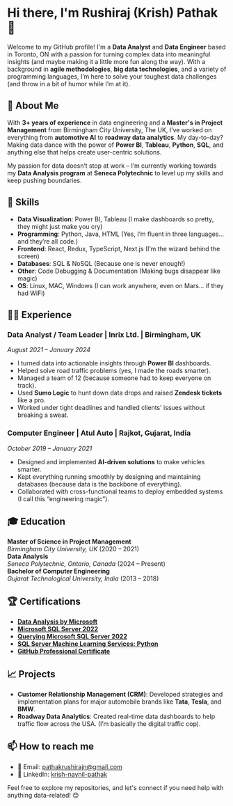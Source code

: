 # Hi there, I'm Rushiraj (Krish) Pathak 👋 

Welcome to my GitHub profile! I'm a **Data Analyst** and **Data Engineer** based in Toronto, ON with a passion for turning complex data into meaningful insights (and maybe making it a little more fun along the way). With a background in **agile methodologies**, **big data technologies**, and a variety of programming languages, I’m here to solve your toughest data challenges (and throw in a bit of humor while I’m at it).

## 🚀 About Me
With **3+ years of experience** in data engineering and a **Master's in Project Management** from Birmingham City University, The UK, I’ve worked on everything from **automotive AI** to **roadway data analytics**. My day-to-day? Making data dance with the power of **Power BI**, **Tableau**, **Python**, **SQL**, and anything else that helps create user-centric solutions. 

My passion for data doesn’t stop at work – I’m currently working towards my **Data Analysis program** at **Seneca Polytechnic** to level up my skills and keep pushing boundaries. 

## 🎯 Skills
- **Data Visualization**: Power BI, Tableau (I make dashboards so pretty, they might just make you cry)
- **Programming**: Python, Java, HTML (Yes, I’m fluent in three languages... and they’re all code.)
- **Frontend**: React, Redux, TypeScript, Next.js (I’m the wizard behind the screen)
- **Databases**: SQL & NoSQL (Because one is never enough!)
- **Other**: Code Debugging & Documentation (Making bugs disappear like magic)
- **OS**: Linux, MAC, Windows (I can work anywhere, even on Mars... if they had WiFi)

## 👨‍💻 Experience

### Data Analyst / Team Leader | Inrix Ltd. | Birmingham, UK
*August 2021 – January 2024*  
- I turned data into actionable insights through **Power BI** dashboards.
- Helped solve road traffic problems (yes, I made the roads smarter).  
- Managed a team of 12 (because someone had to keep everyone on track).  
- Used **Sumo Logic** to hunt down data drops and raised **Zendesk tickets** like a pro.  
- Worked under tight deadlines and handled clients' issues without breaking a sweat.

### Computer Engineer | Atul Auto | Rajkot, Gujarat, India
*October 2019 – January 2021*  
- Designed and implemented **AI-driven solutions** to make vehicles smarter.  
- Kept everything running smoothly by designing and maintaining databases (because data is the backbone of everything).  
- Collaborated with cross-functional teams to deploy embedded systems (I call this “engineering magic”).  

## 🎓 Education

**Master of Science in Project Management**  
*Birmingham City University, UK* (2020 – 2021)  
**Data Analysis**  
*Seneca Polytechnic, Ontario, Canada* (2024 – Present)  
**Bachelor of Computer Engineering**  
*Gujarat Technological University, India* (2013 – 2018)

## 🏆 Certifications
- [**Data Analysis by Microsoft**](https://www.linkedin.com/learning/certificates/2fcd086ac34b514ce68cf414df00530f8f9329c042e4f65d7daf38120052dfe1?lipi=urn%3Ali%3Apage%3Ad_flagship3_profile_view_base%3Bf1NOqgoSQ4%2Bzpt0iONMivw%3D%3D) 
- [**Microsoft SQL Server 2022**](https://www.linkedin.com/learning/certificates/b0cb31f58f82a9d3bfaf553f5daf3080a65beb70c854ecb984f3f8521cc6d9e6?trk=share_certificate&lipi=urn%3Ali%3Apage%3Ad_flagship3_profile_view_base_certifications_details%3BF1HnW4XdQxe968iTre8yww%3D%3D)  
- [**Querying Microsoft SQL Server 2022**](https://www.linkedin.com/learning/certificates/b0cb31f58f82a9d3bfaf553f5daf3080a65beb70c854ecb984f3f8521cc6d9e6?trk=share_certificate&lipi=urn%3Ali%3Apage%3Ad_flagship3_profile_view_base_certifications_details%3BF1HnW4XdQxe968iTre8yww%3D%3D)  
- [**SQL Server Machine Learning Services: Python**](https://www.linkedin.com/learning/certificates/7fe806ba10faf94f29d62ce782e5fa2f0695430dbabfc6ed4caa946cc57dc32b?trk=share_certificate&lipi=urn%3Ali%3Apage%3Ad_flagship3_profile_view_base_certifications_details%3BF1HnW4XdQxe968iTre8yww%3D%3D)  
- [**GitHub Professional Certificate**](https://www.linkedin.com/learning/certificates/604001e0a925ac6682091eea6202a3705b485fe11ff55e67b51b96c9bf35835f?lipi=urn%3Ali%3Apage%3Ad_flagship3_profile_view_base%3Bf1NOqgoSQ4%2Bzpt0iONMivw%3D%3D)

## 📈 Projects
- **Customer Relationship Management (CRM)**: Developed strategies and implementation plans for major automobile brands like **Tata**, **Tesla**, and **BMW**.  
- **Roadway Data Analytics**: Created real-time data dashboards to help traffic flow across the USA. (I’m basically the digital traffic cop).

## 📫 How to reach me
- 📧 Email: [pathakrushirajn@gmail.com](mailto:pathakrushirajn@gmail.com)
- 🔗 LinkedIn: [krish-naynil-pathak](https://www.linkedin.com/in/krish-naynil-pathak)

Feel free to explore my repositories, and let's connect if you need help with anything data-related! 😊
